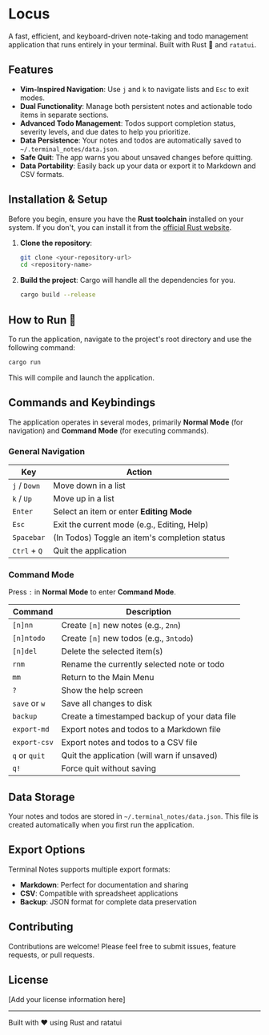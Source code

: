 # Locus

A fast, efficient, and keyboard-driven note-taking and todo management application that runs entirely in your terminal. Built with Rust 🦀 and `ratatui`.

## Features

* **Vim-Inspired Navigation**: Use `j` and `k` to navigate lists and `Esc` to exit modes.
* **Dual Functionality**: Manage both persistent notes and actionable todo items in separate sections.
* **Advanced Todo Management**: Todos support completion status, severity levels, and due dates to help you prioritize.
* **Data Persistence**: Your notes and todos are automatically saved to `~/.terminal_notes/data.json`.
* **Safe Quit**: The app warns you about unsaved changes before quitting.
* **Data Portability**: Easily back up your data or export it to Markdown and CSV formats.

## Installation & Setup

Before you begin, ensure you have the **Rust toolchain** installed on your system. If you don't, you can install it from the [official Rust website](https://rustup.rs/).

1. **Clone the repository**:
   ```bash
   git clone <your-repository-url>
   cd <repository-name>
   ```

2. **Build the project**: Cargo will handle all the dependencies for you.
   ```bash
   cargo build --release
   ```

## How to Run 🚀

To run the application, navigate to the project's root directory and use the following command:

```bash
cargo run
```

This will compile and launch the application.

## Commands and Keybindings

The application operates in several modes, primarily **Normal Mode** (for navigation) and **Command Mode** (for executing commands).

### General Navigation

| Key | Action |
|-----|--------|
| `j` / `Down` | Move down in a list |
| `k` / `Up` | Move up in a list |
| `Enter` | Select an item or enter **Editing Mode** |
| `Esc` | Exit the current mode (e.g., Editing, Help) |
| `Spacebar` | (In Todos) Toggle an item's completion status |
| `Ctrl` + `Q` | Quit the application |

### Command Mode

Press `:` in **Normal Mode** to enter **Command Mode**.

| Command | Description |
|---------|-------------|
| `[n]nn` | Create `[n]` new notes (e.g., `2nn`) |
| `[n]ntodo` | Create `[n]` new todos (e.g., `3ntodo`) |
| `[n]del` | Delete the selected item(s) |
| `rnm` | Rename the currently selected note or todo |
| `mm` | Return to the Main Menu |
| `?` | Show the help screen |
| `save` or `w` | Save all changes to disk |
| `backup` | Create a timestamped backup of your data file |
| `export-md` | Export notes and todos to a Markdown file |
| `export-csv` | Export notes and todos to a CSV file |
| `q` or `quit` | Quit the application (will warn if unsaved) |
| `q!` | Force quit without saving |

## Data Storage

Your notes and todos are stored in `~/.terminal_notes/data.json`. This file is created automatically when you first run the application.

## Export Options

Terminal Notes supports multiple export formats:
- **Markdown**: Perfect for documentation and sharing
- **CSV**: Compatible with spreadsheet applications
- **Backup**: JSON format for complete data preservation

## Contributing

Contributions are welcome! Please feel free to submit issues, feature requests, or pull requests.

## License

[Add your license information here]

---

Built with ❤️ using Rust and ratatui